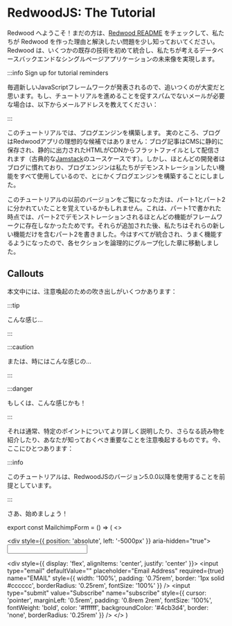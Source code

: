 # RedwoodJS: The Tutorial

<!--
Welcome to Redwood! If you haven't yet, check out the [Redwood README](https://github.com/redwoodjs/redwood/blob/main/README.md) to get a little background on why we created Redwood and the problems it's meant to solve. Redwood brings several existing technologies together for the first time into what we think is the future of database-backed single page applications.
-->

Redwood へようこそ！まだの方は、[Redwood README](https://github.com/redwoodjs/redwood/blob/main/README.md) をチェックして、私たちが Redwood を作った理由と解決したい問題を少し知っておいてください。Redwood は、いくつかの既存の技術を初めて統合し、私たちが考えるデータベースバックエンドなシングルページアプリケーションの未来像を実現します。

:::info Sign up for tutorial reminders

<!--
There's a new JavaScript framework coming out every week, we know it can be hard to keep up. If you'd like some non-spammy emails reminding you to go through the tutorial, give us your email below:
-->

毎週新しいJavaScriptフレームワークが発表されるので、追いつくのが大変だと思います。もし、チュートリアルを進めることを促すスパムでないメールが必要な場合は、以下からメールアドレスを教えてください：

<MailchimpForm />

:::

<!--
In this tutorial we're going to build a blog engine. In reality a blog is probably not the ideal candidate for a Redwood app: blog articles can be stored in a CMS and statically generated to HTML files and served as flat files from a CDN (the classic [Jamstack](https://jamstack.org/) use case). But as most developers are familiar with a blog, and it uses all of the features we want to demonstrate, we decided to build one anyway.
-->

このチュートリアルでは、ブログエンジンを構築します。
実のところ、ブログはRedwoodアプリの理想的な候補ではありません：ブログ記事はCMSに静的に保存され、静的に出力されたHTMLがCDNからフラットファイルとして配信されます（古典的な[Jamstack](https://jamstack.org/)のユースケースです）。しかし、ほとんどの開発者はブログに慣れており、ブログエンジンは私たちがデモンストレーションしたい機能をすべて使用しているので、とにかくブログエンジンを構築することにしました。

<!--
If you went through an earlier version of this tutorial you may remember it being split into parts 1 and 2. That was an artifact of the fact that most features demonstrated in part 2 didn't exist in the framework when part 1 was written. Once they were added we created part 2 to contain just those new features. Now that everything is integrated and working well we've moved each section into logically grouped chapters.
-->

このチュートリアルの以前のバージョンをご覧になった方は、パート1とパート2に分かれていたことを覚えているかもしれません。これは、パート1で書かれた時点では、パート2でデモンストレーションされるほとんどの機能がフレームワークに存在しなかったためです。それらが追加された後、私たちはそれらの新しい機能だけを含むパート2を書きました。今はすべてが統合され、うまく機能するようになったので、各セクションを論理的にグループ化した章に移動しました。

## Callouts

<!--
You'll find some callouts throughout the text to draw your attention:
-->

本文中には、注意喚起のための吹き出しがいくつかあります：

:::tip

<!--
They might look like this...
-->

こんな感じ...

:::

:::caution

<!--
or sometimes like this...
-->

または、時にはこんな感じの...

:::

:::danger

<!--
or maybe even like this!
-->
もしくは、こんな感じかも！

:::

<!--
It's usually something that goes into more detail about a specific point, refers you to further reading, or calls out something important you should know. Here comes one now:
-->

それは通常、特定のポイントについてより詳しく説明したり、さらなる読み物を紹介したり、あなたが知っておくべき重要なことを注意喚起するものです。今、ここにひとつあります：

:::info

<!--
This tutorial assumes you are using version 5.0.0 or greater of RedwoodJS.
-->

このチュートリアルは、RedwoodJSのバージョン5.0.0以降を使用することを前提としています。

:::

<!--
Let's get started!
-->

さあ、始めましょう！

export const MailchimpForm = () => (
  <>
    <div id="mc_embed_signup">
      <form
        action="https://thedavidprice.us19.list-manage.com/subscribe/post?u=0c27354a06a7fdf4d83ce07fc&amp;id=a94da1950a"
        method="post"
        name="mc-embedded-subscribe-form"
        target="_blank"
      >
        <div style={{ position: 'absolute', left: '-5000px' }} aria-hidden="true">
          <input
            type="text"
            name="b_0c27354a06a7fdf4d83ce07fc_a94da1950a"
            tabIndex="-1"
            defaultValue=""
          />
        </div>
        <div style={{ display: 'flex', alignItems: 'center', justify: 'center' }}>
          <input
            type="email"
            defaultValue=""
            placeholder="Email Address"
            required={true}
            name="EMAIL"
            style={{  width: '100%', padding: '0.75rem', border: '1px solid #cccccc', borderRadius: '0.25rem', fontSize: '100%' }}
          />
          <input
            type="submit"
            value="Subscribe"
            name="subscribe"
            style={{ cursor: 'pointer', marginLeft: '0.5rem', padding: '0.8rem 2rem', fontSize: '100%', fontWeight: 'bold', color: '#ffffff', backgroundColor: '#4cb3d4', border: 'none', borderRadius: '0.25rem' }}
          />
        </div>
      </form>
    </div>
  </>
)

